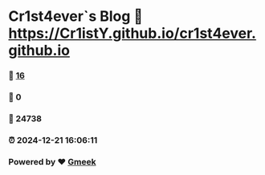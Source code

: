 # Cr1st4ever`s Blog :link: https://Cr1istY.github.io/cr1st4ever.github.io 
### :page_facing_up: [16](https://Cr1istY.github.io/cr1st4ever.github.io/tag.html) 
### :speech_balloon: 0 
### :hibiscus: 24738 
### :alarm_clock: 2024-12-21 16:06:11 
### Powered by :heart: [Gmeek](https://github.com/Meekdai/Gmeek)
